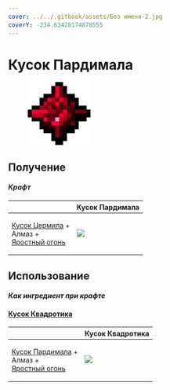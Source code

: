 ```yaml
---
cover: ../../.gitbook/assets/Без имени-2.jpg
coverY: -234.63428174878555
---
```


# Кусок Пардимала

<figure><img src="../../.gitbook/assets/pardimal_lump_128.png" alt=""><figcaption></figcaption></figure>

## Получение

#### _Крафт_

|                                                                                                              |  Кусок Пардимала                              |
| ------------------------------------------------------------------------------------------------------------ | --------------------------------------------- |
| <p><a href="cermile_lump.md">Кусок Цермила</a> +<br>Алмаз +<br><a href="fury_fire.md">Яростный огонь</a></p> | ![](../../.gitbook/assets/pardimal\_lump.png) |

## Использование

#### _Как ингредиент при крафте_

#### [Кусок Квадротика](quadrotic_lump.md)

|                                                                                                                 |  Кусок Квадротика                              |
| --------------------------------------------------------------------------------------------------------------- | ---------------------------------------------- |
| <p><a href="pardimal_lump.md">Кусок Пардимала</a> +<br>Алмаз +<br><a href="fury_fire.md">Яростный огонь</a></p> | ![](../../.gitbook/assets/quadrotic\_lump.png) |

